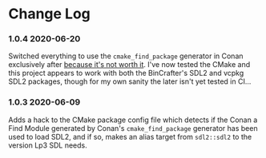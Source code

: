 # Change Log

### 1.0.4 2020-06-20

Switched everything to use the `cmake_find_package` generator in Conan exclusively after [because it's not worth it](https://github.com/TimSimpson/lp3-sdl/issues/5). I've now tested the CMake and this project appears to work with both the BinCrafter's SDL2 and vcpkg SDL2 packages, though for my own sanity the later isn't yet tested in CI...

### 1.0.3 2020-06-09

Adds a hack to the CMake package config file which detects if the Conan a Find Module generated by Conan's `cmake_find_package` generator has been used to load SDL2, and if so, makes an alias target from `sdl2::sdl2` to the version Lp3 SDL needs.

